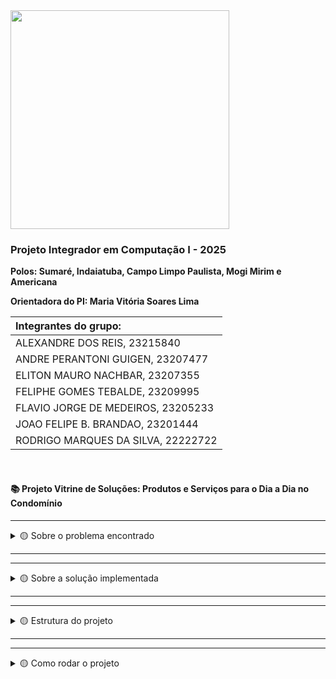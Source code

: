 <img src="https://user-images.githubusercontent.com/50468352/141820811-412e9364-7f5c-4889-826a-fcba23b92e23.png" width="350" />
<h3>Projeto Integrador em Computação I - 2025</h3>

**Polos: Sumaré, Indaiatuba, Campo Limpo Paulista, Mogi Mirim e Americana** </br>

**Orientadora do PI: Maria Vitória Soares Lima** </br>


| Integrantes do grupo:                 |
| :------------------------------------ |
|ALEXANDRE DOS REIS, 23215840           |
|ANDRE PERANTONI GUIGEN, 23207477       |
|ELITON MAURO NACHBAR, 23207355         |
|FELIPHE GOMES TEBALDE, 23209995        |
|FLAVIO JORGE DE MEDEIROS, 23205233     |
|JOAO FELIPE B. BRANDAO, 23201444       |
|RODRIGO MARQUES DA SILVA, 22222722     |

</br>

<h4> 📚 Projeto Vitrine de Soluções: Produtos e Serviços para o Dia a Dia no Condomínio</h4>

---
<details>
<summary> 🟡 Sobre o problema encontrado</summary>
  </br>
  <p>
    Atualmente....
  </p>
  <img src="" />
</details>  

---
---
<details>
<summary> 🟡 Sobre a solução implementada</summary>
  </br>
<p>
A solução encontrada foi o desenvolvimento de um sistema de API (Application Programming Interface), para implementar um canal de comunicação que permita oferecer produtos e serviços dentro do condomínio, atendendo às necessidades dos moradores.
Em outras palavras, é transformar o condomínio em um ambiente mais funcional, conectado e colaborativo, onde os moradores tenham suas necessidades atendidas de forma prática, segura e eficiente, enquanto fortalecem os laços comunitários e adotam práticas mais sustentáveis
.
</p>
<img src="" />
</details>

---
---
<details>
<summary> 🟡 Estrutura do projeto</summary>
  </br>
  <img src="" />
  </br>
  </br>
  
|<b>Prototipagem do banco de dados</b>                                                                               |
|:-------------------------------------------------------------------------------------------------------------------|
|Diagrama do modelo de design do banco de dados.                           |
|<img src="" /> |
</details>  

---
---
<details>
<summary> 🟡 Como rodar o projeto</summary>
  </br>
 Clonar o projeto para a maquina local: <code>git clone...</code>
 </br>
 </br>
 
 Instalar as packages:

---
